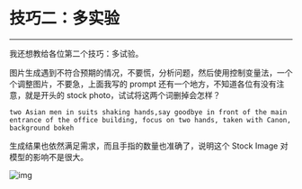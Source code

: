 # 技巧二：多实验
---
我还想教给各位第二个技巧：多试验。

图片生成遇到不符合预期的情况，不要慌，分析问题，然后使用控制变量法，一个个调整图片，不要急，上面我写的 prompt 还有一个地方，不知道各位有没有注意，就是开头的 stock photo，试试将这两个词删掉会怎样？

```other
two Asian men in suits shaking hands,say goodbye in front of the main entrance of the office building, focus on two hands, taken with Canon, background bokeh
```



生成结果也依然满足需求，而且手指的数量也准确了，说明这个 Stock Image 对模型的影响不是很大。

![img](https://cdn.jsdelivr.net/gh/misu198/Midjourney@main/guge/MJ0231713432078.png)